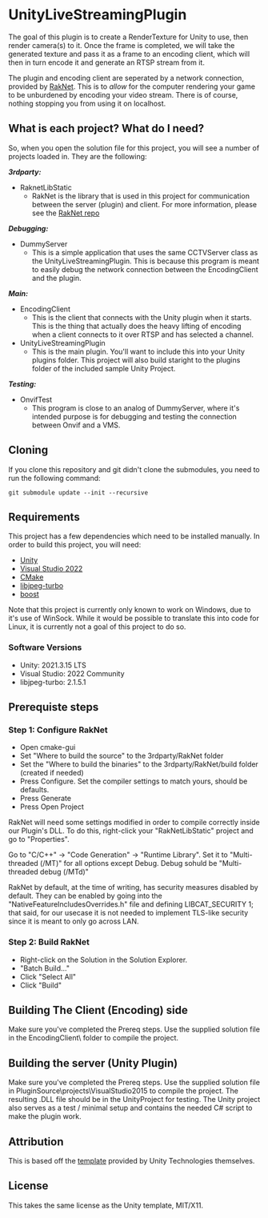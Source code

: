 # UnityLiveStreamingPlugin
The goal of this plugin is to create a RenderTexture for Unity to use, then render camera(s) to it. 
Once the frame is completed, we will take the generated texture and pass it as a frame to an encoding client, which will then in turn encode it and generate an RTSP stream from it.

The plugin and encoding client are seperated by a network connection, provided by [RakNet](https://github.com/LBBStudios/RakNet).
This is to *allow* for the computer rendering your game to be unburdened by encoding your video stream. There is of course, nothing stopping you from using it on localhost.

## What is each project? What do I need? 
So, when you open the solution file for this project, you will see a number of projects loaded in. 
They are the following:

***3rdparty:***
* RaknetLibStatic
  * RakNet is the library that is used in this project for communication between the server (plugin) and client. For more information, please see the [RakNet repo](https://github.com/LBBStudios/RakNet)

***Debugging:***
* DummyServer
  * This is a simple application that uses the same CCTVServer class as the UnityLiveStreamingPlugin. This is because this program is meant to easily debug the network connection between the EncodingClient and the plugin.

***Main:***
* EncodingClient
  * This is the client that connects with the Unity plugin when it starts. This is the thing that actually does the heavy lifting of encoding when a client connects to it over RTSP and has selected a channel.
* UnityLiveStreamingPlugin
  * This is the main plugin. You'll want to include this into your Unity plugins folder. This project will also build staright to the plugins folder of the included sample Unity Project.

***Testing:***
* OnvifTest 
  * This program is close to an analog of DummyServer, where it's intended purpose is for debugging and testing the connection between Onvif and a VMS.

## Cloning
If you clone this repository and git didn't clone the submodules, you need to run the following command:

```git submodule update --init --recursive```

## Requirements
This project has a few dependencies which need to be installed manually. In order to build this project, you will need:
* [Unity](https://store.unity.com/#plans-individual)
* [Visual Studio 2022](https://visualstudio.microsoft.com/downloads/)
* [CMake](https://cmake.org/download/)
* [libjpeg-turbo](https://sourceforge.net/projects/libjpeg-turbo/files/2.1.5.1/)
* [boost](https://www.boost.org/)

Note that this project is currently only known to work on Windows, due to it's use of WinSock.
While it would be possible to translate this into code for Linux, it is currently not a goal of this project to do so.

### Software Versions
* Unity: 2021.3.15 LTS
* Visual Studio: 2022 Community
* libjpeg-turbo: 2.1.5.1

## Prerequiste steps
### Step 1: Configure RakNet
* Open cmake-gui
* Set "Where to build the source" to the 3rdparty/RakNet folder
* Set the "Where to build the binaries" to the 3rdparty/RakNet/build folder (created if needed)
* Press Configure. Set the compiler settings to match yours, should be defaults.
* Press Generate
* Press Open Project

RakNet will need some settings modified in order to compile correctly inside our Plugin's DLL. To do this, right-click your "RakNetLibStatic" project and go to "Properties". 

Go to "C/C++" -> "Code Generation" -> "Runtime Library". Set it to "Multi-threaded (/MT)" for all options except Debug. Debug sohuld be "Multi-threaded debug (/MTd)" 

RakNet by default, at the time of writing, has security measures disabled by default. They can be enabled by going into the "NativeFeatureIncludesOverrides.h" file and defining LIBCAT_SECURITY 1; that said, for our usecase it is not needed to implement TLS-like security since it is meant to only go across LAN.

### Step 2: Build RakNet
* Right-click on the Solution in the Solution Explorer.
* "Batch Build..."
* Click "Select All"
* Click "Build"

## Building The Client (Encoding) side
Make sure you've completed the Prereq steps.
Use the supplied solution file in the EncodingClient\ folder to compile the project.

## Building the server (Unity Plugin)
Make sure you've completed the Prereq steps.
Use the supplied solution file in PluginSource\projects\VisualStudio2015 to compile the project.
The resulting .DLL file should be in the UnityProject for testing. The Unity project also serves as a test / minimal setup and contains the needed C# script to make the plugin work. 

## Attribution
This is based off the [template](https://github.com/Unity-Technologies/NativeRenderingPlugin) provided by Unity Technologies themselves.

## License
This takes the same license as the Unity template, MIT/X11. 
